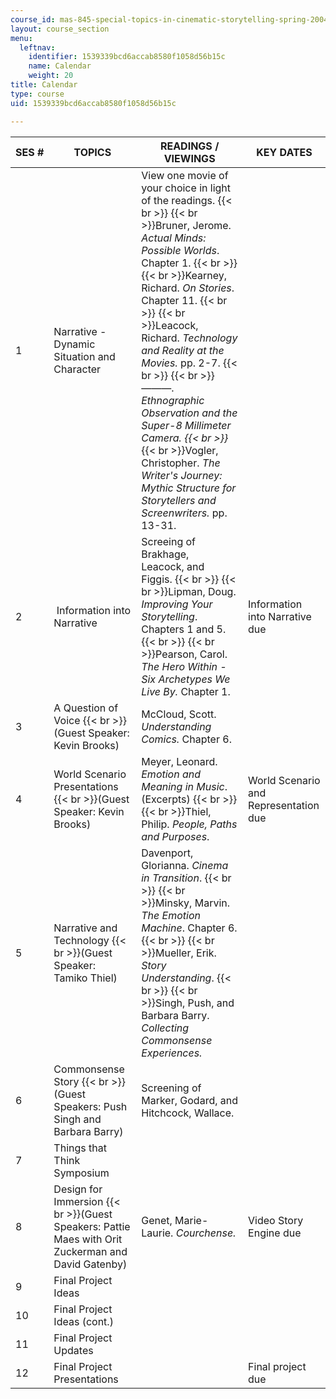 ```yaml
---
course_id: mas-845-special-topics-in-cinematic-storytelling-spring-2004
layout: course_section
menu:
  leftnav:
    identifier: 1539339bcd6accab8580f1058d56b15c
    name: Calendar
    weight: 20
title: Calendar
type: course
uid: 1539339bcd6accab8580f1058d56b15c

---
```


| SES # | TOPICS | READINGS / VIEWINGS | KEY DATES |
| --- | --- | --- | --- |
| 1 | Narrative - Dynamic Situation and Character | View one movie of your choice in light of the readings.  {{< br >}}  {{< br >}}Bruner, Jerome. _Actual Minds: Possible Worlds_. Chapter 1.  {{< br >}}  {{< br >}}Kearney, Richard. _On Stories_. Chapter 11.  {{< br >}}  {{< br >}}Leacock, Richard. _Technology and Reality at the Movies._ pp. 2-7.  {{< br >}}  {{< br >}}———. _Ethnographic Observation and the Super-8 Millimeter_ _Camera.  {{< br >}}_  {{< br >}}Vogler, Christopher. _The Writer's Journey: Mythic Structure for_ _Storytellers and Screenwriters._ pp. 13-31. | &nbsp; |
| 2 |  Information into Narrative | Screeing of Brakhage, Leacock, and Figgis.  {{< br >}}  {{< br >}}Lipman, Doug. _Improving Your Storytelling_. Chapters 1 and 5.  {{< br >}}  {{< br >}}Pearson, Carol. _The Hero Within - Six Archetypes We Live By._ Chapter 1. | Information into Narrative due |
| 3 | A Question of Voice  {{< br >}}(Guest Speaker: Kevin Brooks) | McCloud, Scott. _Understanding Comics._ Chapter 6.  | &nbsp; |
| 4 | World Scenario Presentations  {{< br >}}(Guest Speaker: Kevin Brooks) | Meyer, Leonard. _Emotion and Meaning in Music_. (Excerpts)  {{< br >}}  {{< br >}}Thiel, Philip. _People, Paths and Purposes_. | World Scenario and Representation due |
| 5 | Narrative and Technology  {{< br >}}(Guest Speaker: Tamiko Thiel) | Davenport, Glorianna. _Cinema in Transition_.  {{< br >}}  {{< br >}}Minsky, Marvin. _The Emotion Machine_. Chapter 6.  {{< br >}}  {{< br >}}Mueller, Erik. _Story Understanding_.  {{< br >}}  {{< br >}}Singh, Push, and Barbara Barry. _Collecting Commonsense_ _Experiences._ | &nbsp; |
| 6 | Commonsense Story  {{< br >}}(Guest Speakers: Push Singh and Barbara Barry) | Screening of Marker, Godard, and Hitchcock, Wallace. | &nbsp; |
| 7 | Things that Think Symposium | &nbsp; |
| 8 | Design for Immersion  {{< br >}}(Guest Speakers: Pattie Maes with Orit Zuckerman and David Gatenby)  | Genet, Marie-Laurie. _Courchense._ | Video Story Engine due |
| 9 | Final Project Ideas | &nbsp; |
| 10 | Final Project Ideas (cont.) | &nbsp; |
| 11 | Final Project Updates | &nbsp; |
| 12 | Final Project Presentations | &nbsp; | Final project due